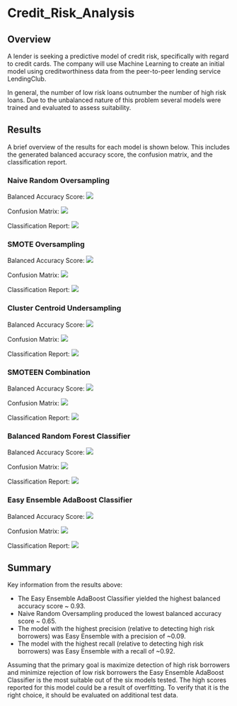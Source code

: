 # Credit_Risk_Analysis

## Overview

A lender is seeking a predictive model of credit risk, specifically with regard to credit cards. The company will use Machine Learning to create an initial model using creditworthiness data from the peer-to-peer lending service LendingClub.

In general, the number of low risk loans outnumber the number of high risk loans. Due to the unbalanced nature of this problem several models were trained and evaluated to assess suitability.

## Results
A brief overview of the results for each model is shown below. This includes the generated balanced accuracy score, the confusion matrix, and the classification report.

### Naive Random Oversampling
Balanced Accuracy Score:
![](/assets/nro_ba.png)

Confusion Matrix:
![](/assets/nro_cf.png)

Classification Report:
![](/assets/nro_report.png)

### SMOTE Oversampling
Balanced Accuracy Score:
![](/assets/smote_ba.png)

Confusion Matrix:
![](/assets/smote_cf.png)

Classification Report:
![](/assets/smote_report.png)

### Cluster Centroid Undersampling
Balanced Accuracy Score:
![](/assets/cc_ba.png)

Confusion Matrix:
![](/assets/cc_cf.png)

Classification Report:
![](/assets/cc_report.png)

### SMOTEEN Combination
Balanced Accuracy Score:
![](/assets/st_ba.png)

Confusion Matrix:
![](/assets/st_cf.png)

Classification Report:
![](/assets/st_report.png)

### Balanced Random Forest Classifier
Balanced Accuracy Score:
![](/assets/brf_ba.png)

Confusion Matrix:
![](/assets/brf_cf.png)

Classification Report:
![](/assets/brf_report.png)

### Easy Ensemble AdaBoost Classifier
Balanced Accuracy Score:
![](/assets/eec_ba.png)

Confusion Matrix:
![](/assets/eec_cf.png)

Classification Report:
![](/assets/eec_report.png)


## Summary

Key information from the results above:
- The Easy Ensemble AdaBoost Classifier yielded the highest balanced accuracy score ~ 0.93.
- Naive Random Oversampling produced the lowest balanced accuracy score ~ 0.65. 
- The model with the highest precision (relative to detecting high risk borrowers) was Easy Ensemble with a precision of ~0.09.
- The model with the highest recall (relative to detecting high risk borrowers) was Easy Ensemble with a recall of ~0.92.

Assuming that the primary goal is maximize detection of high risk borrowers and minimize rejection of low risk borrowers the Easy Ensemble AdaBoost Classifier is the most suitable out of the six models tested. The high scores reported for this model could be a result of overfitting. To verify that it is the right choice, it should be evaluated on additional test data.
